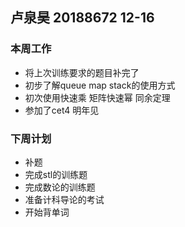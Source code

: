 ## 卢泉昊 20188672 12-16

### 本周工作 

- 将上次训练要求的题目补完了
- 初步了解queue map stack的使用方式
- 初次使用快速乘 矩阵快速幂 同余定理
- 参加了cet4 明年见

### 下周计划
 
- 补题
- 完成stl的训练题
- 完成数论的训练题
- 准备计科导论的考试
- 开始背单词